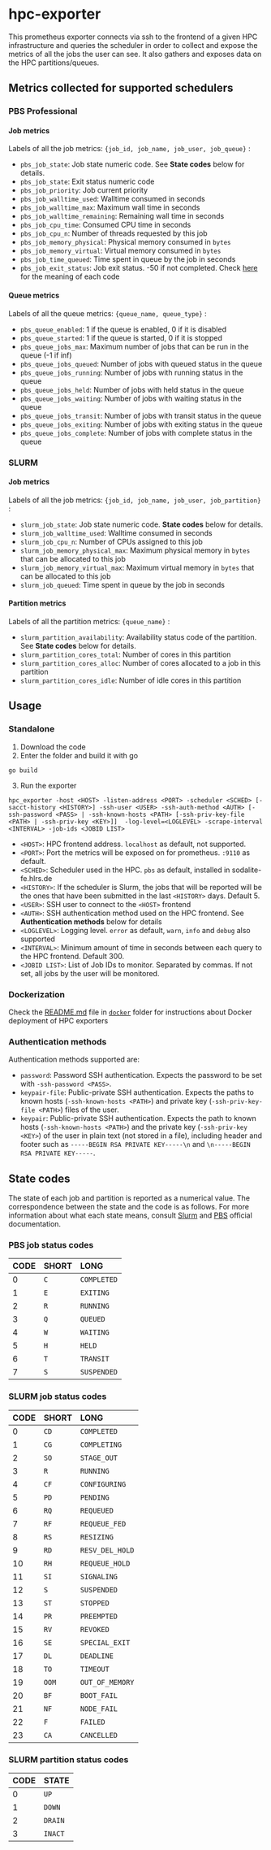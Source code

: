 # hpc-exporter

This prometheus exporter connects via ssh to the frontend of a given HPC infrastructure and queries the scheduler in order to collect and expose the metrics of all the jobs the user can see. It also gathers and exposes data on the HPC partitions/queues.

## Metrics collected for supported schedulers
### **PBS Professional**
#### Job metrics

Labels of all the job metrics: `{job_id, job_name, job_user, job_queue}` : 
- `pbs_job_state`: Job state numeric code. See **State codes** below for details.
- `pbs_job_state`: Exit status numeric code
- `pbs_job_priority`: Job current priority
- `pbs_job_walltime_used`: Walltime consumed in seconds
- `pbs_job_walltime_max`: Maximum wall time in seconds
- `pbs_job_walltime_remaining`: Remaining wall time in seconds
- `pbs_job_cpu_time`: Consumed CPU time in seconds
- `pbs_job_cpu_n`: Number of threads requested by this job
- `pbs_job_memory_physical`: Physical memory consumed in `bytes`
- `pbs_job_memory_virtual`: Virtual memory consumed in `bytes`
- `pbs_job_time_queued`: Time spent in queue by the job in seconds
- `pbs_job_exit_status`: Job exit status. -50 if not completed. Check [here](https://www.nas.nasa.gov/hecc/support/kb/pbs-exit-codes_185.html) for the meaning of each code
#### Queue metrics

Labels of all the queue metrics: `{queue_name, queue_type}` : 
- `pbs_queue_enabled`: 1 if the queue is enabled, 0 if it is disabled
- `pbs_queue_started`: 1 if the queue is started, 0 if it is stopped
- `pbs_queue_jobs_max`: Maximum number of jobs that can be run in the queue (-1 if inf)
- `pbs_queue_jobs_queued`: Number of jobs with queued status in the queue
- `pbs_queue_jobs_running`: Number of jobs with running status in the queue
- `pbs_queue_jobs_held`: Number of jobs with held status in the queue
- `pbs_queue_jobs_waiting`: Number of jobs with waiting status in the queue
- `pbs_queue_jobs_transit`: Number of jobs with transit status in the queue
- `pbs_queue_jobs_exiting`: Number of jobs with exiting status in the queue
- `pbs_queue_jobs_complete`: Number of jobs with complete status in the queue

### **SLURM**

#### Job metrics

Labels of all the job metrics: `{job_id, job_name, job_user, job_partition}` : 
- `slurm_job_state`: Job state numeric code. **State codes** below for details.
- `slurm_job_walltime_used`: Walltime consumed in seconds
- `slurm_job_cpu_n`: Number of CPUs assigned to this job
- `slurm_job_memory_physical_max`: Maximum physical memory in `bytes` that can be allocated to this job
- `slurm_job_memory_virtual_max`: Maximum virtual memory in `bytes` that can be allocated to this job
- `slurm_job_queued`: Time spent in queue by the job in seconds
#### Partition metrics

Labels of all the partition metrics: `{queue_name}` : 
- `slurm_partition_availability`: Availability status code of the partition. See **State codes** below for details.
- `slurm_partition_cores_total`: Number of cores in this partition 
- `slurm_partition_cores_alloc`: Number of cores allocated to a job in this partition 
- `slurm_partition_cores_idle`: Number of idle cores in this partition 
## Usage

### Standalone
1. Download the code
2. Enter the folder and build it with go
```
go build
```
3. Run the exporter
```
hpc_exporter -host <HOST> -listen-address <PORT> -scheduler <SCHED> [-sacct-history <HISTORY>] -ssh-user <USER> -ssh-auth-method <AUTH> [-ssh-password <PASS> | -ssh-known-hosts <PATH> [-ssh-priv-key-file <PATH> | -ssh-priv-key <KEY>]]  -log-level=<LOGLEVEL> -scrape-interval <INTERVAL> -job-ids <JOBID LIST>
```
- `<HOST>`: HPC frontend address. `localhost` as default, not supported.
- `<PORT>`: Port the metrics will be exposed on for prometheus. `:9110` as default.   
- `<SCHED>`: Scheduler used in the HPC. `pbs` as default, installed in sodalite-fe.hlrs.de
- `<HISTORY>`: If the scheduler is Slurm, the jobs that will be reported will be the ones that have been submitted in the last `<HISTORY>` days. Default 5.
- `<USER>`: SSH user to connect to the `<HOST>` frontend
- `<AUTH>`: SSH authentication method used on the HPC frontend. See **Authentication methods** below for details
- `<LOGLEVEL>`: Logging level. `error` as default, `warn`, `info` and `debug` also supported
- `<INTERVAL>`: Minimum amount of time in seconds between each query to the HPC frontend. Default 300.
- `<JOBID LIST>`: List of Job IDs to monitor. Separated by commas. If not set, all jobs by the user will be monitored.

### Dockerization
Check the [README.md](docker/README.md) file in [`docker`](docker) folder for instructions about Docker deployment of HPC exporters

### Authentication methods
Authentication methods supported are:
- `password`: Password SSH authentication. 
    Expects the password to be set with `-ssh-password <PASS>`.
- `keypair-file`: Public-private SSH authentication. 
    Expects the paths to known hosts (`-ssh-known-hosts <PATH>`) and private key (`-ssh-priv-key-file <PATH>`) files of the user.
- `keypair`: Public-private SSH authentication. 
    Expects the path to known hosts (`-ssh-known-hosts <PATH>`) and the private key (`-ssh-priv-key <KEY>`) of the user in plain text (not stored in a file), including header and footer such as `-----BEGIN RSA PRIVATE KEY-----\n` and `\n-----BEGIN RSA PRIVATE KEY-----`.

## State codes

The state of each job and partition is reported as a numerical value. The correspondence between the state and the code is as follows. For more information about what each state means, consult [Slurm](https://slurm.schedmd.com/squeue.html#SECTION_JOB-STATE-CODES) and [PBS](http://docs.adaptivecomputing.com/torque/4-1-3/Content/topics/commands/qstat.htm) official documentation.

### **PBS job status codes**
CODE|SHORT|LONG
:--|:--- |:---|
 0|`C`|`COMPLETED`
 1|`E`|`EXITING`
 2|`R`|`RUNNING`
 3|`Q`|`QUEUED`
 4|`W`|`WAITING`
 5|`H`|`HELD`
 6|`T`|`TRANSIT`
 7|`S`|`SUSPENDED`

### **SLURM job status codes**
CODE|SHORT|LONG
:--|:--- |:---|
0  |`CD` |`COMPLETED`
1  |`CG` |`COMPLETING`
2  |`SO` |`STAGE_OUT`
3  |`R`  |`RUNNING`
4  |`CF` |`CONFIGURING`
5  |`PD` |`PENDING`
6  |`RQ` |`REQUEUED`
7  |`RF` |`REQUEUE_FED`
8  |`RS` |`RESIZING`
9  |`RD` |`RESV_DEL_HOLD`
10 |`RH` |`REQUEUE_HOLD`
11 |`SI` |`SIGNALING`
12 |`S`  |`SUSPENDED`
13 |`ST` |`STOPPED`
14 |`PR` |`PREEMPTED`
15 |`RV` |`REVOKED`
16 |`SE` |`SPECIAL_EXIT`
17 |`DL` |`DEADLINE`
18 |`TO` |`TIMEOUT`
19 |`OOM`|`OUT_OF_MEMORY`
20 |`BF` |`BOOT_FAIL`
21 |`NF` |`NODE_FAIL`
22 |`F`  |`FAILED`
23 |`CA` |`CANCELLED`

### **SLURM partition status codes**

CODE|STATE
:--|:--- 
 0|`UP`
 1|`DOWN`
 2|`DRAIN`
 3|`INACT`
